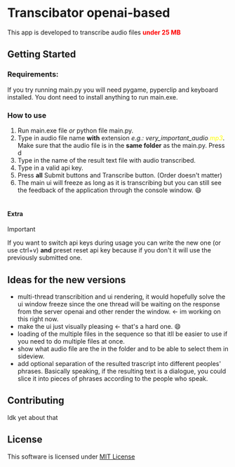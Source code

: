 # Transcibator openai-based
This app is developed to transcribe audio files <span style="color:red">**under 25 MB**</span>
## Getting Started
### Requirements:

If you try running main.py you will need pygame, pyperclip and keyboard installed. You dont need to install anything to run main.exe.

### How to use

1. Run main.exe file _or_ python file main.py.
2. Type in audio file name **with** extension _e.g.: very_important_audio<span style="color:yellow">.mp3</span>_.
Make sure that the audio file is in the **same folder** as the main.py. Press d
3. Type in the name of the result text file with audio transcribed.
4. Type in a valid api key.
5. Press **all** Submit buttons and Transcribe button. (Order doesn't matter)
6. The main ui will freeze as long as it is transcribing but you can still see the feedback of the application through the console window. 😄

#### <br/>Extra
> [!IMPORTANT] 
> If you want to switch api keys during usage you can write the new one (or use ctrl+v) **and** preset reset api key because if you don't it will use the previously submitted one.

## Ideas for the new versions
* multi-thread transcribition and ui rendering, it would hopefully solve the ui window freeze since the one thread will be waiting on the response from the server openai and other render the window. <- im working on this right now.
* make the ui just visually pleasing <- that's a hard one. 😄
* loading of the multiple files in the sequence so that itll be easier to use if you need to do multiple files at once.
* show what audio file are the in the folder and to be able to select them in sideview.
* add optional separation of the resulted trascript into different peoples' phrases. Basically speaking, if the resulting text is a dialogue, you could slice it into pieces of phrases according to the people who speak.

## Contributing
Idk yet about that

## License
This software is licensed under [MIT License](https://opensource.org/licenses/MIT)
